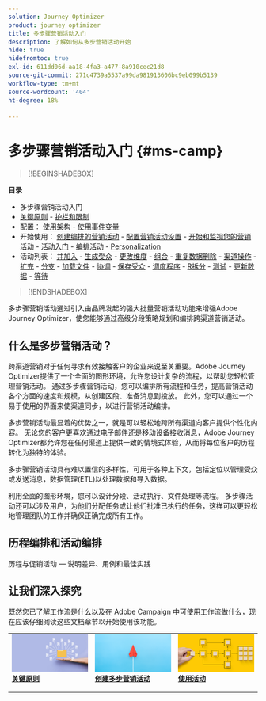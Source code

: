 ```yaml
---
solution: Journey Optimizer
product: journey optimizer
title: 多步骤营销活动入门
description: 了解如何从多步营销活动开始
hide: true
hidefromtoc: true
exl-id: 611dd06d-aa18-4fa3-a477-8a910cec21d8
source-git-commit: 271c4739a5537a99da981913606bc9eb099b5139
workflow-type: tm+mt
source-wordcount: '404'
ht-degree: 18%

---
```


# 多步骤营销活动入门 {#ms-camp}

>[!BEGINSHADEBOX]

**目录**

* 多步骤营销活动入门
* [关键原则](gs-campaign-creation.md) - [护栏和限制](guardrails.md)
* 配置： [使用架构](ms-schemas.md) - [使用事件变量](event-variables.md)
* 开始使用： [创建编排的营销活动](create-ms-campaign.md) - [配置营销活动设置](ms-campaign-settings.md) - [开始和监视您的营销活动](start-monitor-campaigns.md) - [活动入门](activities/about-activities.md) - [编排活动](orchestrate-activities.md) - [Personalization](ms-personalization.md)
* 活动列表： [并加入](activities/and-join.md) - [生成受众](activities/build-audience.md) - [更改维度](activities/change-dimension.md) - [组合](activities/combine.md) - [重复数据删除](activities/deduplication.md) - [渠道操作](activities/channels.md) - [扩充](activities/enrichment.md) - [分支](activities/fork.md) - [加载文件](activities/load-file.md) - [协调](activities/reconciliation.md) - [保存受众](activities/save-audience.md) - [调度程序](activities/scheduler.md) - [R拆分](activities/split.md) - [测试](activities/test.md) - [更新数据](activities/update-data.md) - [等待](activities/wait.md)

>[!ENDSHADEBOX]

多步骤营销活动通过引入由品牌发起的强大批量营销活动功能来增强Adobe Journey Optimizer，使您能够通过高级分段策略规划和编排跨渠道营销活动。

## 什么是多步营销活动？

跨渠道营销对于任何寻求有效接触客户的企业来说至关重要。Adobe Journey Optimizer提供了一个全面的图形环境，允许您设计复杂的流程，以帮助您轻松管理营销活动。 通过多步骤营销活动，您可以编排所有流程和任务，提高营销活动各个方面的速度和规模，从创建区段、准备消息到投放。 此外，您可以通过一个易于使用的界面来使渠道同步，以进行营销活动编排。

多步营销活动最显着的优势之一，就是可以轻松地跨所有渠道向客户提供个性化内容。 无论您的客户更喜欢通过电子邮件还是移动设备接收消息，Adobe Journey Optimizer都允许您在任何渠道上提供一致的情境式体验，从而将每位客户的历程转化为独特的体验。

多步骤营销活动具有难以置信的多样性，可用于各种上下文，包括定位以管理受众或发送消息，数据管理(ETL)以处理数据和导入数据。

利用全面的图形环境，您可以设计分段、活动执行、文件处理等流程。 多步骤活动还可以涉及用户，为他们分配任务或让他们批准已执行的任务，这样可以更轻松地管理团队的工作并确保正确完成所有工作。


## 历程编排和活动编排

历程与促销活动 — 说明差异、用例和最佳实践

## 让我们深入探究

既然您已了解工作流是什么以及在 Adobe Campaign 中可使用工作流做什么，现在应该仔细阅读这些文档章节以开始使用该功能。

<table style="table-layout:fixed"><tr style="border: 0;">
<td>
<a href="gs-campaign-creation.md">
<img alt="访问和管理工作流" src="assets/do-not-localize/workflow-access.jpeg">
</a>
<div>
<a href="gs-campaign-creation.md"><strong>关键原则</strong></a>
</div>
<p>
</td>
<td>
<a href="create-ms-campaign.md">
<img alt="潜在客户" src="assets/do-not-localize/workflow-create.jpeg">
</a>
<div><a href="create-ms-campaign.md"><strong>创建多步营销活动</strong>
</div>
<p>
</td>
<td>
<a href="activities/about-activities.md">
<img alt="不频繁" src="assets/do-not-localize/workflow-activities.jpeg">
</a>
<div>
<a href="activities/about-activities.md"><strong>使用活动</strong></a>
</div>
<p></td>
</tr></table>
